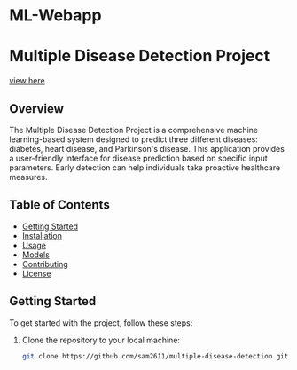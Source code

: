# ML-Webapp
# Multiple Disease Detection Project

<a href="https://ml-webapp-dyjruv9b6wtw7dyzp8ajpx.streamlit.app/#diabetes-prediction-using-ml">view here</a>

## Overview
The Multiple Disease Detection Project is a comprehensive machine learning-based system designed to predict three different diseases: diabetes, heart disease, and Parkinson's disease. This application provides a user-friendly interface for disease prediction based on specific input parameters. Early detection can help individuals take proactive healthcare measures.

## Table of Contents
- [Getting Started](#getting-started)
- [Installation](#installation)
- [Usage](#usage)
- [Models](#models)
- [Contributing](#contributing)
- [License](#license)

## Getting Started
To get started with the project, follow these steps:

1. Clone the repository to your local machine:

   ```bash
   git clone https://github.com/sam2611/multiple-disease-detection.git
